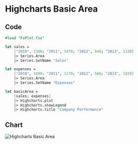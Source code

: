 Highcharts Basic Area
=====================

Code
----

```fsharp
#load "FsPlot.fsx"

let sales =
    ["2010", 1300; "2011", 1470; "2012", 840; "2013", 1330]
    |> Series.Area
    |> Series.SetName "Sales"

let expenses =
    ["2010", 1000; "2011", 1170; "2012", 580; "2013", 1030]
    |> Series.Area
    |> Series.SetName "Expenses"

let basicArea =
    [sales; expenses]
    |> Highcharts.plot
    |> Highcharts.showLegend
    |> Highcharts.title "Company Performance"
```
Chart
-----

![Highcharts Basic Area](https://raw.github.com/TahaHachana/FsPlot/master/screenshots/HighchartsBasicArea.PNG)